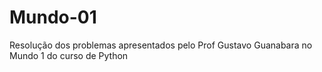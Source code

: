 # Mundo-01
Resolução dos problemas apresentados pelo Prof Gustavo Guanabara no Mundo 1 do curso de Python
